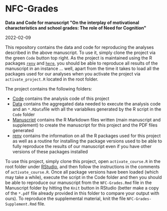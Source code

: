 # NFC-Grades

**Data and Code for manuscript "On the interplay of motivational characteristics and school grades: The role of Need for Cognition"**

2022-02-09

This repository contains the data and code for reproducing the analyses described in the above manuscript. To use it, simply clone the project via the green `Code` button top right. As the project is maintained using the R packages [`renv`](https://rstudio.github.io/renv/articles/renv.html) and [`here`](https://here.r-lib.org), you should be able to reproduce all results of the manuscript in an instance ... well, apart from the time it takes to load all the packages used for our analyses when you activate the project via `activate_project.R` located in the root folder.

The project contains the following folders:

- [Code](Code) contains the analysis code of this project
- [Data](Data) contains the aggregated data needed to execute the analysis code and an `*.RData`file with all the variablkes generated by the R script in the `Code` folder
- [Manuscript](Manuscript) contains the R Markdown files written (main manuscript and supplement) to create the manuscript for this project and the PDF files generated
- [renv](renv) contains the information on all the R packages used for this project as well as a routine for installing the package versions used to be able to fully reproduce the results of our manuscript even if you have other versions of these packages installed   

To use this project, simply clone this project, open `activate_course.R` in the root folder under [RStudio](https://www.rstudio.com/products/rstudio/), and then follow the instructions in the comments of `activate_course.R`. Once all package versions have been loaded (which may take a while), execute the script in the Code folder and then you should be able to reproduce our manuscript from the `NFC-Grades.Rmd` file in the Manuscript folder by hitting the `Knit` button in RStudio (better make a copy of the `*.pdf` file already provided in this folder to compare your output with ours). To reproduce the supplemental material, knit the file `NFC-Grades-Supplement.Rmd` file. 

<!-- If you have questions on how to use this project, on the code and/or statistical analyses, please do not hesitate to contact [Alexander Strobel](mailto:alsexander.strobel@tu-dresden.de). -->
